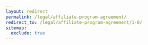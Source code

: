 ```yaml
---
layout: redirect
permalink: /legal/affiliate-program-agreement/
redirect_to: /legal/affiliate-program-agreement/1-0/
sitemap:
  exclude: true
---
```

